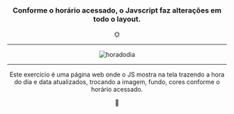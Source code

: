 


<div class="body" align="center">
<h3>Conforme o horário acessado, o Javscript faz alterações em todo o layout.</h3> 🌞
<hr>

![horadodia](https://user-images.githubusercontent.com/69096002/96532562-860c9a80-1262-11eb-81c0-0a6c772cf371.png)

<hr>
Este exercício é uma página web onde o JS mostra na tela trazendo a hora do dia e data atualizados, 
trocando a imagem, fundo, cores conforme o horário acessado.

🚀
</div>
